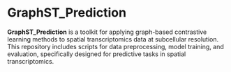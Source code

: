 # GraphST_Prediction

**GraphST_Prediction** is a toolkit for applying graph-based contrastive learning methods to spatial transcriptomics data at subcellular resolution. This repository includes scripts for data preprocessing, model training, and evaluation, specifically designed for predictive tasks in spatial transcriptomics.






